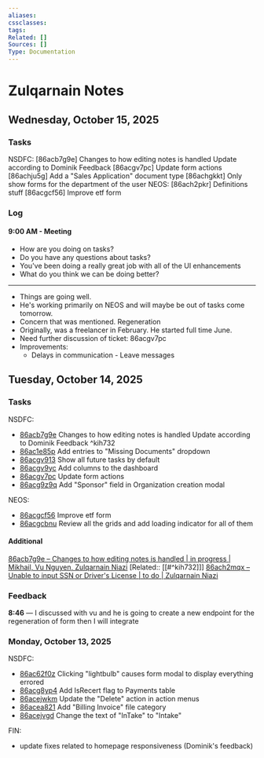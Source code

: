 ```yaml
---
aliases:
cssclasses:
tags:
Related: []
Sources: []
Type: Documentation
---
```

# Zulqarnain Notes
## Wednesday, October 15, 2025
### Tasks

NSDFC:
[86acb7g9e] Changes to how editing notes is handled Update according to Dominik Feedback
[86acgv7pc] Update form actions
[86achju5g] Add a "Sales Application" document type
[86achgkkt] Only show forms for the department of the user
NEOS:
[86ach2pkr] Definitions stuff
[86acgcf56] Improve etf form

### Log
#### 9:00 AM - Meeting

- How are you doing on tasks?
- Do you have any questions about tasks?
- You've been doing a really great job with all of the UI enhancements
- What do you think we can be doing better?
---
- Things are going well.
- He's working primarily on NEOS and will maybe be out of tasks come tomorrow.
- Concern that was mentioned. Regeneration
- Originally, was a freelancer in February. He started full time June.
- Need further discussion of ticket: 86acgv7pc
- Improvements:
    - Delays in communication - Leave messages

## Tuesday, October 14, 2025
### Tasks

NSDFC:  

- [86acb7g9e](https://app.clickup.com/t/86acb7g9e) Changes to how editing notes is handled Update according to Dominik Feedback ^kih732
- [86ac1e85p](https://app.clickup.com/t/86ac1e85p) Add entries to "Missing Documents" dropdown
- [86acgv913](https://app.clickup.com/t/86acgv913) Show all future tasks by default
- [86acgv9yc](https://app.clickup.com/t/86acgv9yc) Add columns to the dashboard
- [86acgv7pc](https://app.clickup.com/t/86acgv7pc) Update form actions
- [86acg9z9q](https://app.clickup.com/t/86acg9z9q) Add "Sponsor" field in Organization creation modal

NEOS:  

- [86acgcf56](https://app.clickup.com/t/86acgcf56) Improve etf form
- [86acgcbnu](https://app.clickup.com/t/86acgcbnu) Review all the grids and add loading indicator for all of them

#### Additional

[86acb7g9e – Changes to how editing notes is handled | in progress | Mikhail, Vu Nguyen, Zulqarnain Niazi](https://app.clickup.com/t/86acb7g9e)  [Related:: [[#^kih732]]]
[86ach2mqx – Unable to input SSN or Driver's License | to do | Zulqarnain Niazi](https://app.clickup.com/t/86ach2mqx)

### Feedback

**8:46** — I discussed with vu and he is going to create a new endpoint for the regeneration of form then I will integrate

### Monday, October 13, 2025

NSDFC:  

- [86ac62f0z](https://app.clickup.com/t/86ac62f0z) Clicking "lightbulb" causes form modal to display everything errored
- [86acg8yp4](https://app.clickup.com/t/86acg8yp4) Add IsRecert flag to Payments table
- [86acejwkm](https://app.clickup.com/t/86acejwkm) Update the "Delete" action in action menus
- [86acea821](https://app.clickup.com/t/86acea821) Add "Billing Invoice" file category
- [86acejvgd](https://app.clickup.com/t/86acejvgd) Change the text of "InTake" to "Intake"

FIN:  

- update fixes related to homepage responsiveness (Dominik's feedback)
